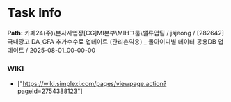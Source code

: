 # Task Info

**Path:** 카페24(주)\본사사업장\[CG]MI본부\MIH그룹\밸류업팀 / jsjeong / [282642] 국내광고 DA_GFA 추가수수료 업데이트 (관리손익용) _ 몰아이디별 데이터 공용DB 업데이트 / 2025-08-01_00-00-00

### WIKI
- ["https://wiki.simplexi.com/pages/viewpage.action?pageId=2754388123"]

